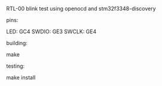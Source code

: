 RTL-00 blink test using openocd and stm32f3348-discovery

pins:

LED:   GC4
SWDIO: GE3
SWCLK: GE4

building:

make

testing:

make install


